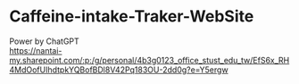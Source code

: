 # Caffeine-intake-Traker-WebSite
Power by ChatGPT </br>
<https://nantai-my.sharepoint.com/:p:/g/personal/4b3g0123_office_stust_edu_tw/EfS6x_RH4MdOofUIhdtpkYQBofBDl8V42Pq183OU-2dd0g?e=Y5ergw>
